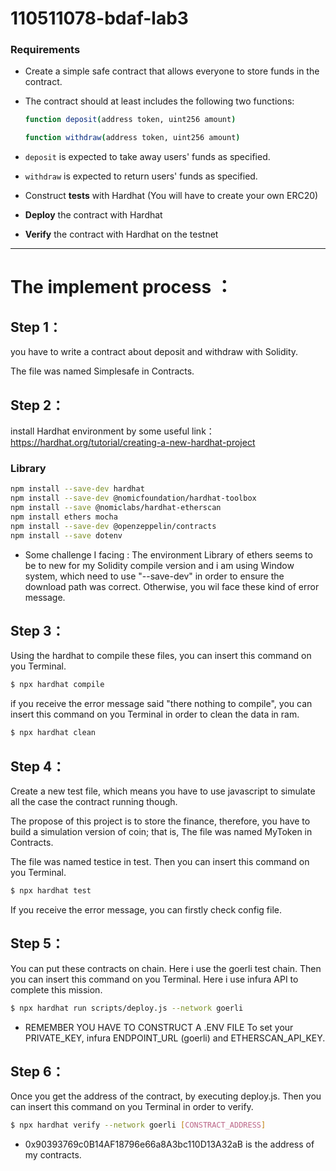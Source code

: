 # 110511078-bdaf-lab3

### Requirements
- Create a simple safe contract that allows everyone to store funds in the contract.
- The contract should at least includes the following two functions:
    
    ```bash
    function deposit(address token, uint256 amount)
    
    function withdraw(address token, uint256 amount)
    ```
    
- `deposit` is expected to take away users' funds as specified.
- `withdraw` is expected to return users' funds as specified.
- Construct **tests** with Hardhat (You will have to create your own ERC20)
- **Deploy** the contract with Hardhat
- **Verify** the contract with Hardhat on the testnet
---
# The implement process ：

## Step 1：
you have to write a contract about deposit and withdraw with Solidity.

The file was named Simplesafe in Contracts.

## Step 2：
install Hardhat environment by some useful link：https://hardhat.org/tutorial/creating-a-new-hardhat-project

### Library
```bash
npm install --save-dev hardhat
npm install --save-dev @nomicfoundation/hardhat-toolbox
npm install --save @nomiclabs/hardhat-etherscan
npm install ethers mocha
npm install --save-dev @openzeppelin/contracts
npm install --save dotenv 
 ```
 * Some challenge I facing : 
The environment Library of ethers seems to be to new for my Solidity compile version and i am using Window system, which need to use "--save-dev" in order to ensure the download path was correct. Otherwise, you wil face these kind of error message. 

## Step 3：
Using the hardhat to compile these files, you can insert this command on you Terminal.
```bash
$ npx hardhat compile
 ```
 if you receive the error message said "there nothing to compile", you can insert this command on you Terminal in order to clean the data in ram.
 ```bash
$ npx hardhat clean 
 ```
 
## Step 4：
Create a new test file, which means you have to use javascript to simulate all the case the contract running though.

The propose of this project is to store the finance, therefore, you have to build a simulation version of coin; that is, The file was named MyToken in Contracts.


The file was named testice in test. Then you can insert this command on you Terminal.
```bash
$ npx hardhat test
 ```
If you receive the error message, you can firstly check config file.

## Step 5：
You can put these contracts on chain.
Here i use the goerli test chain.  Then you can insert this command on you Terminal. Here i use infura API to complete this mission.

```bash
$ npx hardhat run scripts/deploy.js --network goerli
 ```
* REMEMBER YOU HAVE TO CONSTRUCT A .ENV FILE 
To set your PRIVATE_KEY, infura ENDPOINT_URL (goerli) and ETHERSCAN_API_KEY.
## Step 6：
Once you get the address of the contract, by executing deploy.js. Then you can insert this command on you Terminal in order to verify.
```bash
$ npx hardhat verify --network goerli [CONSTRACT_ADDRESS]
 ```
* 0x90393769c0B14AF18796e66a8A3bc110D13A32aB is the address of my contracts.




